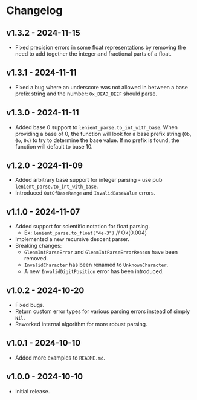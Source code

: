 # Changelog

## v1.3.2 - 2024-11-15

- Fixed precision errors in some float representations by removing the need to add together the integer and fractional parts of a float.

## v1.3.1 - 2024-11-11

- Fixed a bug where an underscore was not allowed in between a base prefix string and the number: `0x_DEAD_BEEF` should parse.

## v1.3.0 - 2024-11-11

- Added base 0 support to `lenient_parse.to_int_with_base`. When providing a base of 0, the function will look for a base prefix string (`0b`, `0o`, `0x`) to try to determine the base value. If no prefix is found, the function will default to base 10.

## v1.2.0 - 2024-11-09

- Added arbitrary base support for integer parsing - use pub `lenient_parse.to_int_with_base`.
- Introduced `OutOfBaseRange` and `InvalidBaseValue` errors.

## v1.1.0 - 2024-11-07

- Added support for scientific notation for float parsing.
    - Ex: `lenient_parse.to_float("4e-3")` // Ok(0.004)
- Implemented a new recursive descent parser.
- Breaking changes:
    - `GleamIntParseError` and `GleamIntParseErrorReason` have been removed.
    - `InvalidCharacter` has been renamed to `UnknownCharacter`.
    - A new `InvalidDigitPosition` error has been introduced.

## v1.0.2 - 2024-10-20

- Fixed bugs.
- Return custom error types for various parsing errors instead of simply `Nil`.
- Reworked internal algorithm for more robust parsing.

## v1.0.1 - 2024-10-10

- Added more examples to `README.md`.

## v1.0.0 - 2024-10-10

- Initial release.
